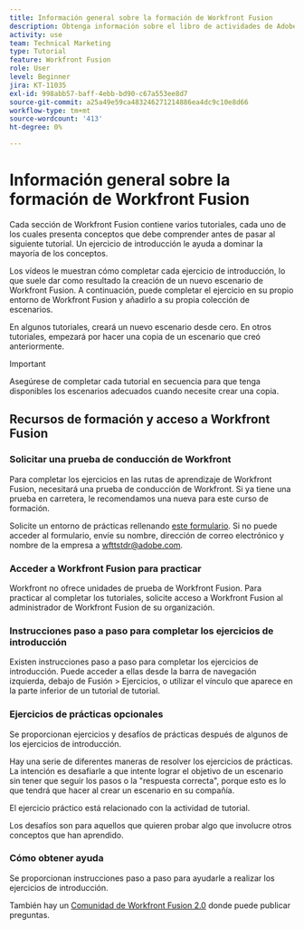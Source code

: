 ```yaml
---
title: Información general sobre la formación de Workfront Fusion
description: Obtenga información sobre el libro de actividades de Adobe Workfront Fusion y cómo obtener una cuenta de prueba de Workfront.
activity: use
team: Technical Marketing
type: Tutorial
feature: Workfront Fusion
role: User
level: Beginner
jira: KT-11035
exl-id: 998abb57-baff-4ebb-bd90-c67a553ee8d7
source-git-commit: a25a49e59ca483246271214886ea4dc9c10e8d66
workflow-type: tm+mt
source-wordcount: '413'
ht-degree: 0%

---
```


# Información general sobre la formación de Workfront Fusion

Cada sección de Workfront Fusion contiene varios tutoriales, cada uno de los cuales presenta conceptos que debe comprender antes de pasar al siguiente tutorial. Un ejercicio de introducción le ayuda a dominar la mayoría de los conceptos.

Los vídeos le muestran cómo completar cada ejercicio de introducción, lo que suele dar como resultado la creación de un nuevo escenario de Workfront Fusion. A continuación, puede completar el ejercicio en su propio entorno de Workfront Fusion y añadirlo a su propia colección de escenarios.

En algunos tutoriales, creará un nuevo escenario desde cero. En otros tutoriales, empezará por hacer una copia de un escenario que creó anteriormente.

>[!IMPORTANT]
>
>Asegúrese de completar cada tutorial en secuencia para que tenga disponibles los escenarios adecuados cuando necesite crear una copia.

## Recursos de formación y acceso a Workfront Fusion

### Solicitar una prueba de conducción de Workfront

Para completar los ejercicios en las rutas de aprendizaje de Workfront Fusion, necesitará una prueba de conducción de Workfront. Si ya tiene una prueba en carretera, le recomendamos una nueva para este curso de formación.

Solicite un entorno de prácticas rellenando [este formulario](https://forms.office.com/r/f1J8HRGrNY). Si no puede acceder al formulario, envíe su nombre, dirección de correo electrónico y nombre de la empresa a wfttstdr@adobe.com.

### Acceder a Workfront Fusion para practicar

Workfront no ofrece unidades de prueba de Workfront Fusion. Para practicar al completar los tutoriales, solicite acceso a Workfront Fusion al administrador de Workfront Fusion de su organización.

### Instrucciones paso a paso para completar los ejercicios de introducción

Existen instrucciones paso a paso para completar los ejercicios de introducción. Puede acceder a ellas desde la barra de navegación izquierda, debajo de Fusión > Ejercicios, o utilizar el vínculo que aparece en la parte inferior de un tutorial de tutorial.

### Ejercicios de prácticas opcionales

Se proporcionan ejercicios y desafíos de prácticas después de algunos de los ejercicios de introducción.

Hay una serie de diferentes maneras de resolver los ejercicios de prácticas. La intención es desafiarle a que intente lograr el objetivo de un escenario sin tener que seguir los pasos o la &quot;respuesta correcta&quot;, porque esto es lo que tendrá que hacer al crear un escenario en su compañía.

El ejercicio práctico está relacionado con la actividad de tutorial.

Los desafíos son para aquellos que quieren probar algo que involucre otros conceptos que han aprendido.

### Cómo obtener ayuda

Se proporcionan instrucciones paso a paso para ayudarle a realizar los ejercicios de introducción.

También hay un [Comunidad de Workfront Fusion 2.0](https://experienceleaguecommunities.adobe.com/t5/workfront-fusion-2-0/ct-p/workfront-fusion-2) donde puede publicar preguntas.
